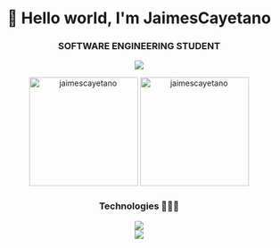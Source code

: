 <div align="center">
<h1 align="center">👋 Hello world, I'm JaimesCayetano</h1>
<h3 align="center">SOFTWARE ENGINEERING STUDENT</h3>
  
[![](https://img.shields.io/badge/Linkedin-0a66c2)](https://www.linkedin.com/in/jaimescayetano)
</div>

<div align="center">  
  <img height="195px" src="https://github-readme-stats-eight-theta.vercel.app/api?username=jaimescayetano&show_icons=true&theme=algolia&include_all_commits=true&count_private=true&title_color=02D9F7FF&border_color=02D9F7FF" alt="jaimescayetano" /> 
  <img height="195px" src="https://github-readme-stats-eight-theta.vercel.app/api/top-langs/?username=jaimescayetano&layout=compact&langs_count=8&theme=algolia&title_color=02D9F7FF&border_color=02D9F7FF" alt="jaimescayetano" />
</div> 

<div align="center">
  <h3 align="center">Technologies 👨🏻‍💻</h3>
  <p align="center">
  <a href="https://skillicons.dev">
    <img src="https://skillicons.dev/icons?i=html,css,tailwind,js,py,php,mysql&perline=12" /> <br>
    <img src="https://skillicons.dev/icons?i=docker,laravel,git,linux&perline=12" />
  </a>
</p>
</div>
